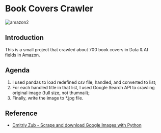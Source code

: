 # Book Covers Crawler
![amazon2](https://user-images.githubusercontent.com/90423581/206743211-922c02c5-70f9-40bf-aee5-3d550c4dc263.jpg)


## Introduction
This is a small project that crawled about 700 book covers in Data & AI fields in Amazon.

## Agenda
1. I used pandas to load redefined csv file, handled, and converted to list;
2. For each handled title in that list, I used Google Search API to crawling original image (full size, not thumnail);
3. Finally, write the image to *.jpg file.

## Reference
* [Dmitriy Zub - Scrape and download Google Images with Python](https://dev.to/dmitryzub/scrape-google-images-with-python-1ee2)
